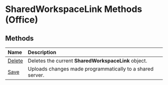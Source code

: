 
# SharedWorkspaceLink Methods (Office)

## Methods



|**Name**|**Description**|
|:-----|:-----|
|[Delete](8db5de1e-7dc3-ebcc-1853-69b6f382d19d.md)|Deletes the current  **SharedWorkspaceLink** object.|
|[Save](5e5f2d01-19dd-a7fb-04aa-25cacb53c02e.md)|Uploads changes made programmatically to a shared server.|
